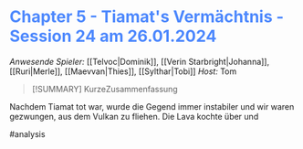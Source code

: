 # <font color = 4d88fd>Chapter 5 - Tiamat's Vermächtnis - Session 24 am 26.01.2024</font>

_Anwesende Spieler:_ [[Telvoc|Dominik]], [[Verin Starbright|Johanna]], [[Ruri|Merle]], [[Maevvan|Thies]], [[Sylthar|Tobi]]
_Host:_ Tom

>[!SUMMARY]
>KurzeZusammenfassung

Nachdem Tiamat tot war, wurde die Gegend immer instabiler und wir waren gezwungen, aus dem Vulkan zu fliehen. Die Lava kochte über und 

#analysis